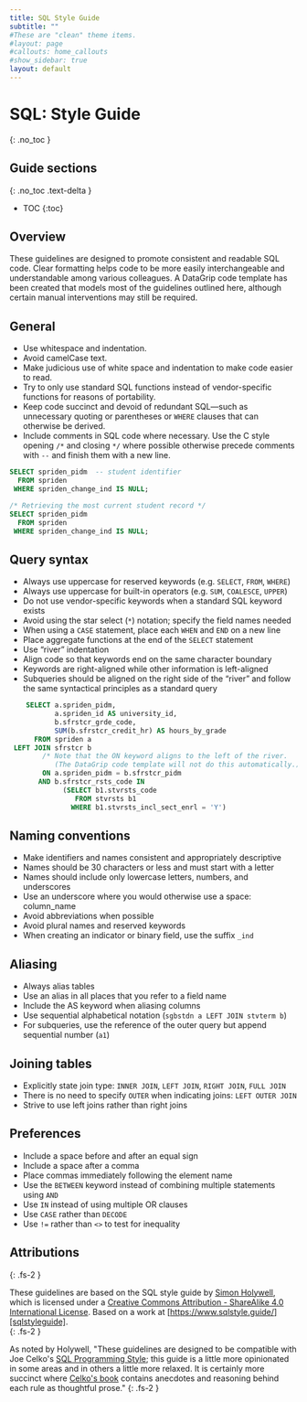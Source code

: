 ```yaml
---
title: SQL Style Guide
subtitle: ""
#These are "clean" theme items.
#layout: page
#callouts: home_callouts
#show_sidebar: true
layout: default
---
```


# SQL: Style Guide
{: .no_toc }

## Guide sections
{: .no_toc .text-delta }

- TOC
{:toc}

## Overview

These guidelines are designed to promote consistent and readable SQL code.  Clear formatting helps code to be more easily interchangeable and understandable among various colleagues.  A DataGrip code template has been created that models most of the guidelines outlined here, although certain manual interventions may still be required.

## General

* Use whitespace and indentation.
* Avoid camelCase text.
* Make judicious use of white space and indentation to make code easier to read.
* Try to only use standard SQL functions instead of vendor-specific functions for
  reasons of portability.
* Keep code succinct and devoid of redundant SQL—such as unnecessary quoting or
  parentheses or `WHERE` clauses that can otherwise be derived.
* Include comments in SQL code where necessary. Use the C style opening `/*` and
  closing `*/` where possible otherwise precede comments with `--` and finish
  them with a new line.

```sql
SELECT spriden_pidm  -- student identifier
  FROM spriden
 WHERE spriden_change_ind IS NULL;
```
```sql
/* Retrieving the most current student record */
SELECT spriden_pidm
  FROM spriden
 WHERE spriden_change_ind IS NULL;
```

## Query syntax

* Always use uppercase for reserved keywords (e.g. `SELECT`, `FROM`, `WHERE`)
* Always use uppercase for built-in operators (e.g. `SUM`, `COALESCE`, `UPPER`)
* Do not use vendor-specific keywords when a standard SQL keyword exists
* Avoid using the star select (`*`) notation; specify the field names needed
* When using a `CASE` statement, place each `WHEN` and `END` on a new line
* Place aggregate functions at the end of the `SELECT` statement
* Use “river” indentation
* Align code so that keywords end on the same character boundary
* Keywords are right-aligned while other information is left-aligned
* Subqueries should be aligned on the right side of the “river” and follow the same syntactical principles as a standard query

```sql
    SELECT a.spriden_pidm,
           a.spriden_id AS university_id,
           b.sfrstcr_grde_code,
           SUM(b.sfrstcr_credit_hr) AS hours_by_grade
      FROM spriden a
 LEFT JOIN sfrstcr b
        /* Note that the ON keyword aligns to the left of the river. 
           (The DataGrip code template will not do this automatically.) */ 
        ON a.spriden_pidm = b.sfrstcr_pidm
       AND b.sfrstcr_rsts_code IN
             (SELECT b1.stvrsts_code
                FROM stvrsts b1
               WHERE b1.stvrsts_incl_sect_enrl = 'Y')
```       

## Naming conventions

* Make identifiers and names consistent and appropriately descriptive
* Names should be 30 characters or less and must start with a letter
* Names should include only lowercase letters, numbers, and underscores
* Use an underscore where you would otherwise use a space: column_name
* Avoid abbreviations when possible
* Avoid plural names and reserved keywords
* When creating an indicator or binary field, use the suffix `_ind`

## Aliasing

* Always alias tables
* Use an alias in all places that you refer to a field name
* Include the AS keyword when aliasing columns
* Use sequential alphabetical notation (`sgbstdn a LEFT JOIN stvterm b`)
* For subqueries, use the reference of the outer query but append sequential number (`a1`)

## Joining tables
* Explicitly state join type: `INNER JOIN`, `LEFT JOIN`, `RIGHT JOIN`, `FULL JOIN`
* There is no need to specify `OUTER` when indicating joins: `LEFT OUTER JOIN`
* Strive to use left joins rather than right joins

## Preferences

* Include a space before and after an equal sign
* Include a space after a comma
* Place commas immediately following the element name
* Use the `BETWEEN` keyword instead of combining multiple statements using `AND`
* Use `IN` instead of using multiple OR clauses
* Use `CASE` rather than `DECODE`
* Use `!=` rather than `<>` to test for inequality


## Attributions
{: .fs-2 }

These guidelines are based on the SQL style guide by [Simon Holywell][simon], which is licensed under a [Creative Commons Attribution - ShareAlike 4.0 International License][licence].  Based on a work at [https://www.sqlstyle.guide/][sqlstyleguide].  
{: .fs-2 }

As noted by Holywell, "These guidelines are designed to be compatible with Joe Celko's [SQL Programming Style][celko]; this guide is a little more opinionated in some areas and in others a little more relaxed. It is certainly more succinct where [Celko's book][celko] contains anecdotes and reasoning behind each rule as thoughtful prose."
{: .fs-2 }


[simon]: https://www.simonholywell.com/?utm_source=sqlstyle.guide&utm_medium=link&utm_campaign=md-document
    "SimonHolywell.com"
[celko]: https://www.amazon.com/gp/product/0120887975/ref=as_li_ss_tl?ie=UTF8&linkCode=ll1&tag=treffynnon-20&linkId=9c88eac8cd420e979675c815771313d5
    "Joe Celko's SQL Programming Style (The Morgan Kaufmann Series in Data Management Systems)"
[sqlstyleguide]: https://www.sqlstyle.guide/
    "SQL style guide by Simon Holywell"
[licence]: https://creativecommons.org/licenses/by-sa/4.0/
    "Creative Commons Attribution-ShareAlike 4.0 International License"